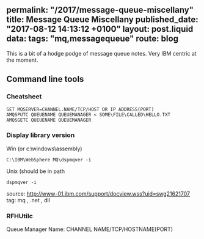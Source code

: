 permalink: "/2017/message-queue-miscellany"
title: Message Queue Miscellany
published_date: "2017-08-12 14:13:12 +0100"
layout: post.liquid
data:
  tags: "mq,messagequeue"
  route: blog
---
This is a bit of a hodge podge of message queue notes. Very IBM centric at the moment.

## Command line tools

### Cheatsheet

```
SET MQSERVER=CHANNEL.NAME/TCP/HOST OR IP ADDRESS(PORT)
AMQSPUTC QUEUENAME QUEUEMANAGER < SOME\FILE\CALLED\HELLO.TXT
AMQSGETC QUEUENAME QUEUEMANAGER
```

### Display library version

Win (or c:\windows\assembly)

```
C:\IBM\WebSphere MQ\dspmqver -i
```

Unix (should be in path

```
dspmqver -i
```

source: http://www-01.ibm.com/support/docview.wss?uid=swg21621707
tag: mq , .net , dll

### RFHUtilc

Queue Manager Name: CHANNEL NAME/TCP/HOSTNAME(PORT)
